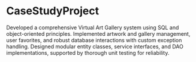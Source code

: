 # CaseStudyProject
Developed a comprehensive Virtual Art Gallery system using SQL and object-oriented principles. Implemented artwork and gallery management, user favorites, and robust database interactions with custom exception handling. Designed modular entity classes, service interfaces, and DAO implementations, supported by thorough unit testing for reliability.
